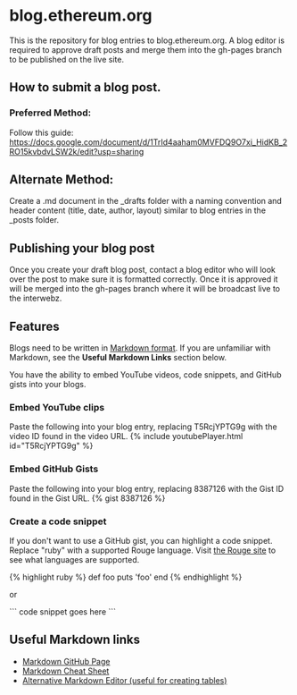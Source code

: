 # blog.ethereum.org

This is the repository for blog entries to blog.ethereum.org. A blog editor is required to approve draft posts and merge them into the gh-pages branch to be published on the live site.

## How to submit a blog post.
### Preferred Method:
Follow this guide: https://docs.google.com/document/d/1TrId4aaham0MVFDQ9O7xi_HidKB_2RO15kvbdvLSW2k/edit?usp=sharing

## Alternate Method:
Create a .md document in the _drafts folder with a naming convention and header content (title, date, author, layout) similar to blog entries in the _posts folder.

## Publishing your blog post
Once you create your draft blog post, contact a blog editor who will look over the post to make sure it is formatted correctly. Once it is approved it will be merged into the gh-pages branch where it will be broadcast live to the interwebz.

## Features
Blogs need to be written in [Markdown format](https://guides.github.com/features/mastering-markdown/). If you are unfamiliar with Markdown, see the **Useful Markdown Links** section below.

You have the ability to embed YouTube videos, code snippets, and GitHub gists into your blogs.

### Embed YouTube clips
Paste the following into your blog entry, replacing T5RcjYPTG9g with the video ID found in the video URL.
{% include youtubePlayer.html id="T5RcjYPTG9g" %}

### Embed GitHub Gists
Paste the following into your blog entry, replacing 8387126 with the Gist ID found in the Gist URL.
{% gist 8387126 %}

### Create a code snippet
If you don't want to use a GitHub gist, you can highlight a code snippet. Replace "ruby" with a supported Rouge language.
Visit [the Rouge site](http://rouge.jneen.net/) to see what languages are supported.

{% highlight ruby %}
def foo
  puts 'foo'
end
{% endhighlight %}

or

\```
code snippet goes here
\```


## Useful Markdown links
- [Markdown GitHub Page](https://guides.github.com/features/mastering-markdown/)
- [Markdown Cheat Sheet](https://github.com/adam-p/markdown-here/wiki/Markdown-Cheatsheet)
- [Alternative Markdown Editor (useful for creating tables)](https://hackmd.io/)

